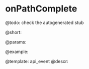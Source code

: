 onPathComplete
=============

@todo:
	check the autogenerated stub

@short:
	

@params:

@example:


@template:	api_event
@descr:

